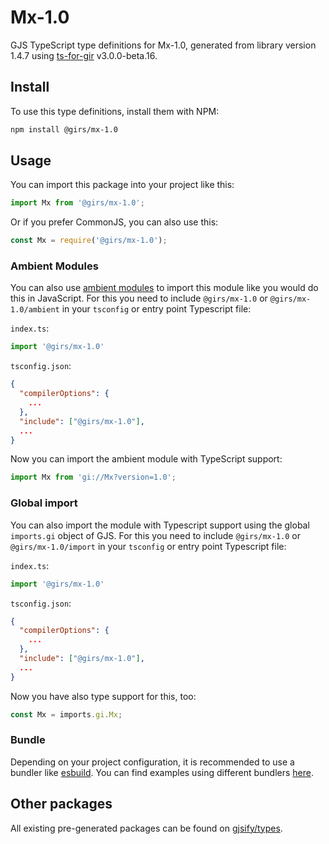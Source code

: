 
# Mx-1.0

GJS TypeScript type definitions for Mx-1.0, generated from library version 1.4.7 using [ts-for-gir](https://github.com/gjsify/ts-for-gir) v3.0.0-beta.16.


## Install

To use this type definitions, install them with NPM:
```bash
npm install @girs/mx-1.0
```

## Usage

You can import this package into your project like this:
```ts
import Mx from '@girs/mx-1.0';
```

Or if you prefer CommonJS, you can also use this:
```ts
const Mx = require('@girs/mx-1.0');
```

### Ambient Modules

You can also use [ambient modules](https://github.com/gjsify/ts-for-gir/tree/main/packages/cli#ambient-modules) to import this module like you would do this in JavaScript.
For this you need to include `@girs/mx-1.0` or `@girs/mx-1.0/ambient` in your `tsconfig` or entry point Typescript file:

`index.ts`:
```ts
import '@girs/mx-1.0'
```

`tsconfig.json`:
```json
{
  "compilerOptions": {
    ...
  },
  "include": ["@girs/mx-1.0"],
  ...
}
```

Now you can import the ambient module with TypeScript support: 

```ts
import Mx from 'gi://Mx?version=1.0';
```

### Global import

You can also import the module with Typescript support using the global `imports.gi` object of GJS.
For this you need to include `@girs/mx-1.0` or `@girs/mx-1.0/import` in your `tsconfig` or entry point Typescript file:

`index.ts`:
```ts
import '@girs/mx-1.0'
```

`tsconfig.json`:
```json
{
  "compilerOptions": {
    ...
  },
  "include": ["@girs/mx-1.0"],
  ...
}
```

Now you have also type support for this, too:

```ts
const Mx = imports.gi.Mx;
```

### Bundle

Depending on your project configuration, it is recommended to use a bundler like [esbuild](https://esbuild.github.io/). You can find examples using different bundlers [here](https://github.com/gjsify/ts-for-gir/tree/main/examples).

## Other packages

All existing pre-generated packages can be found on [gjsify/types](https://github.com/gjsify/types).


